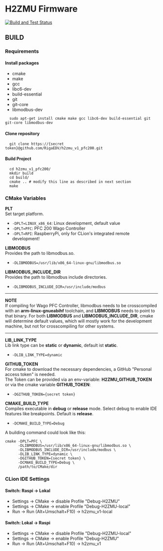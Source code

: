 # H2ZMU Firmware

[![Build and Test Status](https://github.com/RigaEDV/h2zmu_v1_pfc200/actions/workflows/build_and_test_workflow.yml/badge.svg)](https://github.com/RigaEDV/h2zmu_v1_pfc200/actions) 

## BUILD

### Requirements
#### Install packages

+ cmake
+ make
+ gcc
+ libc6-dev
+ build-essential
+ git
+ git-core
+ libmodbus-dev 

```
  sudo apt-get install cmake make gcc libc6-dev build-essential git git-core libmodbus-dev
```

#### Clone repository

``` 
  git clone https://{secret token}@github.com/RigaEDV/h2zmu_v1_pfc200.git
```

#### Build Project

```
  cd h2zmu_v1_pfc200/
  mkdir build
  cd build/
  cmake .. # modify this line as described in next section
  make
```

### CMake Variables

**PLT** <br>
Set target platform.<br>

* `-DPLT=LINUX_x86_64`: Linux development, default value
* `-DPLT=PFC`: PFC 200 Wago Controller
* `-DPLT=RPI`: RaspberryPi, only for CLion's integrated remote development!<br>

**LIBMODBUS** <br>
Provides the path to libmodbus.so.<br>

* `-DLIBMODBUS=/usr/lib/x86_64-linux-gnu/libmodbus.so`<br>

**LIBMODBUS_INCLUDE_DIR** <br>
Provides the path to libmodbus include directories.<br>

* `-DLIBMODBUS_INCLUDE_DIR=/usr/include/modbus`<br>


***
**NOTE**  
  If compiling for Wago PFC Controller, libmodbus needs to be crosscompiled with an **arm-linux-gnueabihf** toolchain, and **LIBMODBUS** needs to point to that binary. For both **LIBMODBUS** and **LIBMODBUS_INCLUDE_DIR**, cmake will determine default values, which will mostly work for the development machine, but not for crosscompiling for other systems.
***


**LIB_LINK_TYPE** <br>
Lib link type can be **static** or **dynamic**, default ist **static**.<br>

* `-DLIB_LINK_TYPE=dynamic`<br>

**GITHUB_TOKEN** <br>
For cmake to download the necessary dependencies, a GitHub "Personal access token" is needed.<br>
The Token can be provided via an env-variable: **H2ZMU_GITHUB_TOKEN**<br>
or via the cmake variable **GITHUB_TOKEN**: <br>

* `-DGITHUB_TOKEN={secret token}`<br>

**CMAKE_BUILD_TYPE** <br>
Compiles executable in **debug** or **release** mode. Select debug to enable IDE features like breakpoints. Default is **release**.<br>

* `-DCMAKE_BUILD_TYPE=Debug`<br>


A building command could look like this:<br>
```
cmake -DPLT=PFC \
      -DLIBMODBUS=/usr/lib/x86_64-linux-gnu/libmodbus.so \ 
      -DLIBMODBUS_INCLUDE_DIR=/usr/include/modbus \
      -DLIB_LINK_TYPE=dynamic \
      -DGITHUB_TOKEN={secret token} \ 
      -DCMAKE_BUILD_TYPE=Debug \
      /path/to/CMake/dir
```


### CLion IDE Settings
#### Switch: Raspi -> Lokal
* Settings -> CMake -> disable Profile "Debug-H2ZMU"
* Settings -> CMake -> enable Profile "Debug-H2ZMU-local"
* Run -> Run (Alt+Umschalt+F10) -> h2zmu_v1-local


#### Switch: Lokal -> Raspi
* Settings -> CMake -> disable Profile "Debug-H2ZMU-local"
* Settings -> CMake -> enable Profile "Debug-H2ZMU"
* Run -> Run (Alt+Umschalt+F10) -> h2zmu_v1

